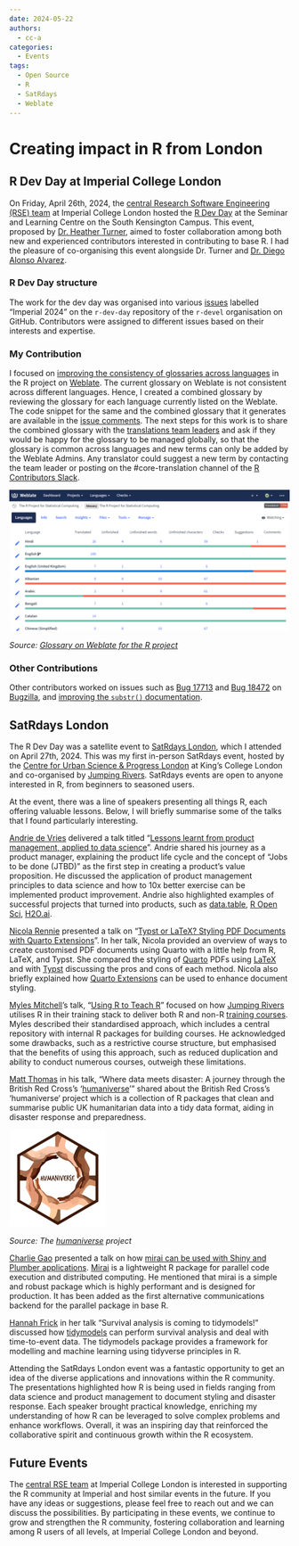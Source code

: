 ```yaml
---
date: 2024-05-22
authors:
  - cc-a
categories:
  - Events
tags:
  - Open Source
  - R
  - SatRdays
  - Weblate
---
```


# Creating impact in R from London

## R Dev Day at Imperial College London

On Friday, April 26th, 2024, the [central Research Software Engineering (RSE) team](https://www.imperial.ac.uk/admin-services/ict/self-service/research-support/rcs/service-offering/research-software-engineering/) at Imperial College London hosted the [R Dev Day](https://pretix.eu/r-contributors/r-dev-day-imperial-2024/) at the Seminar and Learning Centre on the South Kensington Campus. This event, proposed by [Dr. Heather Turner](https://warwick.ac.uk/fac/sci/statistics/staff/academic-research/turner), aimed to foster collaboration among both new and experienced contributors interested in contributing to base R. I had the pleasure of co-organising this event alongside Dr. Turner and [Dr. Diego Alonso Alvarez](https://profiles.imperial.ac.uk/d.alonso-alvarez).

<!-- more -->

### R Dev Day structure

The work for the dev day was organised into various [issues](https://github.com/r-devel/r-dev-day/issues?q=is%3Aopen+is%3Aissue+label%3A%22Imperial+2024%22) labelled “Imperial 2024” on the `r-dev-day` repository of the `r-devel` organisation on GitHub. Contributors were assigned to different issues based on their interests and expertise.

### My Contribution

I focused on [improving the consistency of glossaries across languages](https://github.com/r-devel/r-dev-day/issues/8) in the R project on [Weblate](https://translate.rx.studio/projects/r-project/glossary/). The current glossary on Weblate is not consistent across different languages. Hence, I created a combined glossary by reviewing the glossary for each language currently listed on the Weblate. The code snippet for the same and the combined glossary that it generates are available in the [issue comments](https://github.com/r-devel/r-dev-day/issues/8). The next steps for this work is to share the combined glossary with the [translations team leaders](https://contributor.r-project.org/translations/Conventions_for_Languages/#languages-and-contributions) and ask if they would be happy for the glossary to be managed globally, so that the glossary is common across languages and new terms can only be added by the Weblate Admins.  Any translator could suggest a new term by contacting the team leader or posting on the #core-translation channel of the [R Contributors Slack](https://contributor.r-project.org/slack).

![Glossary on Weblate for the R project](images/r_dev_day_2024/weblate.png)

*Source: [Glossary on Weblate for the R project](https://translate.rx.studio/projects/r-project/glossary/)*

### Other Contributions

Other contributors worked on issues such as [Bug 17713](https://bugs.r-project.org/show_bug.cgi?id=17713) and [Bug 18472](https://bugs.r-project.org/show_bug.cgi?id=18472) on [Bugzilla](https://bugs.r-project.org/), and [improving the `substr()` documentation](https://github.com/r-devel/r-dev-day/issues/5).

## SatRdays London

The R Dev Day was a satellite event to [SatRdays London](https://satrday-london-2024.jumpingrivers.com/), which I attended on April 27th, 2024. This was my first in-person SatRdays event, hosted by the [Centre for Urban Science & Progress London](https://cusplondon.ac.uk/) at King’s College London and co-organised by [Jumping Rivers](https://www.jumpingrivers.com/). SatRdays events are open to anyone interested in R, from beginners to seasoned users.

At the event, there was a line of speakers presenting all things R, each offering valuable lessons. Below, I will briefly summarise some of the talks that I found particularly interesting.

[Andrie de Vries](https://www.linkedin.com/in/andriedevries/) delivered a talk titled “[Lessons learnt from product management, applied to data science](https://andrie.quarto.pub/pmds-saturdays/#/title-slide)”. Andrie shared his journey as a product manager, explaining the product life cycle and the concept of “Jobs to be done (JTBD)” as the first step in creating a product’s value proposition. He discussed the application of product management principles to data science and how to 10x better exercise can be implemented product improvement. Andrie also highlighted examples of successful projects that turned into products, such as [data.table](https://rdatatable.gitlab.io/data.table/), [R Open Sci](https://ropensci.org/), [H2O.ai](https://h2o.ai/).

[Nicola Rennie](https://www.linkedin.com/in/nicola-rennie/) presented a talk on “[Typst or LaTeX? Styling PDF Documents with Quarto Extensions](https://nrennie.rbind.io/talks/satrdays-london-2024/)”. In her talk, Nicola provided an overview of ways to create customised PDF documents using Quarto with a little help from R, LaTeX, and Typst. She compared the styling of  [Quarto](https://quarto.org/) PDFs using [LaTeX](https://www.latex-project.org/) and with [Typst](https://typst.app/docs) discussing the pros and cons of each method. Nicola also briefly explained how [Quarto Extensions](https://quarto.org/docs/extensions/) can be used to enhance document styling.

[Myles Mitchell](https://www.linkedin.com/in/myles-mitchell-4009aa98)’s talk, “[Using R to Teach R](https://myles-mitchell.github.io/satrdays-2024/#1)” focused on how [Jumping Rivers](https://www.jumpingrivers.com/) utilises R in their training stack to deliver both R and non-R [training courses](https://www.jumpingrivers.com/training/). Myles described their standardised approach, which includes a central repository with internal R packages for building courses. He acknowledged some drawbacks, such as a restrictive course structure, but emphasised that the benefits of using this approach, such as reduced duplication and ability to conduct numerous courses, outweigh these limitations.

[Matt Thomas](https://www.linkedin.com/in/matthewgthomas/) in his talk, “Where data meets disaster: A journey through the British Red Cross’s ‘[humaniverse](https://github.com/humaniverse)’” shared about the British Red Cross’s ‘humaniverse‘ project which is a collection of R packages that clean and summarise public UK humanitarian data into a tidy data format, aiding in disaster response and preparedness.

![The humaniverse project](images/r_dev_day_2024/humaniverse.png)

*Source: The [humaniverse](https://github.com/humaniverse) project*

[Charlie Gao](https://github.com/shikokuchuo) presented a talk on how [mirai can be used with Shiny and Plumber applications](https://shikokuchuo.net/satRdays-London-2024/#/title-slide). [Mirai](https://cran.r-project.org/web/packages/mirai/index.html) is a lightweight R package for parallel code execution and distributed computing. He mentioned that mirai is a simple and robust package which is highly performant and is designed for production. It has been added as the first alternative communications backend for the parallel package in base R.

[Hannah Frick](https://www.linkedin.com/in/hannah-frick/) in her talk “Survival analysis is coming to tidymodels!” discussed how [tidymodels](https://www.tidymodels.org/) can perform survival analysis and deal with time-to-event data. The tidymodels package provides a framework for modelling and machine learning using tidyverse principles in R.

Attending the SatRdays London event was a fantastic opportunity to get an idea of the diverse applications and innovations within the R community. The presentations highlighted how R is being used in fields ranging from data science and product management to document styling and disaster response. Each speaker brought practical knowledge, enriching my understanding of how R can be leveraged to solve complex problems and enhance workflows. Overall, it was an inspiring day that reinforced the collaborative spirit and continuous growth within the R ecosystem.

## Future Events

The [central RSE team](https://www.imperial.ac.uk/admin-services/ict/self-service/research-support/rcs/service-offering/research-software-engineering/about-the-team/) at Imperial College London is interested in supporting the R community at Imperial and host similar events in the future. If you have any ideas or suggestions, please feel free to reach out and we can discuss the possibilities. By participating in these events, we continue to grow and strengthen the R community, fostering collaboration and learning among R users of all levels, at Imperial College London and beyond.
